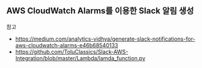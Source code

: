 ## AWS CloudWatch Alarms를 이용한 Slack 알림 생성

참고  
- https://medium.com/analytics-vidhya/generate-slack-notifications-for-aws-cloudwatch-alarms-e46b68540133
- https://github.com/ToluClassics/Slack-AWS-Integration/blob/master/Lambda/lamda_function.py
